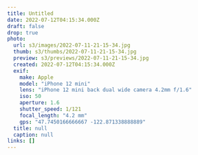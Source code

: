 ```yaml
---
title: Untitled
date: 2022-07-12T04:15:34.000Z
draft: false
drop: true
photo:
  url: s3/images/2022-07-11-21-15-34.jpg
  thumb: s3/thumbs/2022-07-11-21-15-34.jpg
  preview: s3/previews/2022-07-11-21-15-34.jpg
  created: 2022-07-12T04:15:34.000Z
  exif:
    make: Apple
    model: "iPhone 12 mini"
    lens: "iPhone 12 mini back dual wide camera 4.2mm f/1.6"
    iso: 50
    aperture: 1.6
    shutter_speed: 1/121
    focal_length: "4.2 mm"
    gps: "47.7450166666667 -122.871338888889"
  title: null
  caption: null
links: []
---
```

